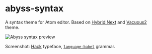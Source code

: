 # abyss-syntax
A syntax theme for Atom editor. Based on [Hybrid Next](https://atom.io/themes/hybrid-next-syntax) and [Vacuous2](https://terminal.sexy/#EBAQ0sW8ICAguR4ugZV8-buANWV5LSAxCzRSkJCQYGBg0UVIp7ea-uOgdJGhhzFOD4Kd__Dw) theme.

![Abyss syntax preview](http://i.imgur.com/Q9arNmY.png)

Screenshot: [Hack](https://github.com/chrissimpkins/Hack) typeface, [`language-babel`](https://atom.io/packages/language-babel) grammar.
